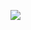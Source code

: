 <img src="https://res.cloudinary.com/dynprvsfg/image/upload/v1728092009/dkorjc2kqaqu3qxzxrzn.png"><img/>
